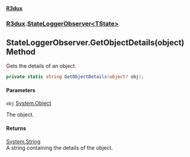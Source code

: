 #### [R3dux](R3dux.md 'R3dux')
### [R3dux](R3dux.md#R3dux 'R3dux').[StateLoggerObserver&lt;TState&gt;](StateLoggerObserver_TState_.md 'R3dux.StateLoggerObserver<TState>')

## StateLoggerObserver<TState>.GetObjectDetails(object) Method

Gets the details of an object.

```csharp
private static string GetObjectDetails(object? obj);
```
#### Parameters

<a name='R3dux.StateLoggerObserver_TState_.GetObjectDetails(object).obj'></a>

`obj` [System.Object](https://docs.microsoft.com/en-us/dotnet/api/System.Object 'System.Object')

The object.

#### Returns
[System.String](https://docs.microsoft.com/en-us/dotnet/api/System.String 'System.String')  
A string containing the details of the object.